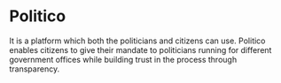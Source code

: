 # Politico
It is a platform which both the politicians and citizens can use. Politico
enables citizens to give their mandate to politicians running for different government offices
while building trust in the process through transparency.
